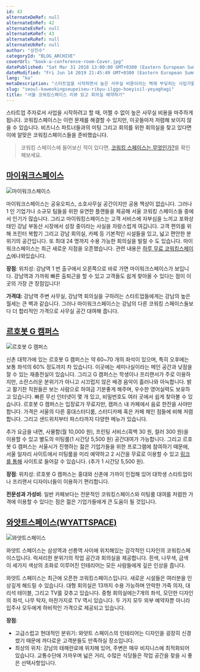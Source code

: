 ```yaml
---
id: 43
alternateDeRef: null
alternateEnRef: 42
alternateEsRef: null
alternateKoRef: 43
alternateRuRef: null
alternateUkRef: null
author: "상진수"
categoryId: "BLOG_ARCHIVE"
coverUrl: "book-a-conference-room-Cover.jpg"
datePublished: "Sat Mar 31 2018 13:00:00 GMT+0300 (Eastern European Summer Time)"
dateModified: "Fri Jun 14 2019 21:45:49 GMT+0300 (Eastern European Summer Time)"
lang: "ko"
metaDescription: "스타트업을 시작하면서 높은 사무실 비용이라는 벽에 부딪히는 사업가들을 위한 코워킹 스페이스 리뷰를 정리했습니다. 1인 기업가나 소규모 팀들을 위한 소호사무실, 저렴한 가격의 코워킹 스페이스, 감각적인 디자인의 공유사무실까지 공유 공간의 정보를 확인해보세요."
slug: "seoul-koweokingseupeiseu-ribyu-ilggo-hoeyisil-yeyaghagi"
title: "서울 코워킹스페이스 리뷰 읽고 회의실 예약하기"
---
```


스타트업 주자로서 사업을 시작하려고 할 때, 어쩔 수 없이 높은 사무실 비용을 마주하게 됩니다. 코워킹스페이스는 이런 문제를 해결할 수 있지만, 이곳들마저 저렴해 보이지 않을 수 있습니다. 비즈니스 파트너들과의 미팅 그리고 회의를 위한 회의실을 찾고 있다면 이에 알맞은 코워킹스페이스들을 준비했습니다.

> 코워킹 스페이스에 들어보신 적이 있다면, [코워킹 스페이스는 무엇인가?](https://andcards.com/ko/blog/archive/koweoking-seupeiseuneun-mueosinga)를 확인해보세요.

## [마이워크스페이스](https://www.myworkspace.co.kr/)

![마이워크스페이스](https://s3.ap-northeast-2.amazonaws.com/blogs.andcards.com/book-a-conference-room-MyWorkspace.jpg|height=600,width=900)

마이워크스페이스는 공유오피스, 소호사무실 공간이지만 공용 책상이 없습니다. 그러나 1 인 기업가나 소규모 팀들을 위한 유연한 플랜들을 제공해 서울 코워킹 스페이스들 중에서 인기가 많습니다. 그리고 마이워킹스페이스는 고객 서비스에 자부심을 느끼고 포화상태인 강남 부동산 시장에서 성장 중이라는 사실을 자랑스럽게 여깁니다. 고객 편의를 위해 프린터 복합기 그리고 강남 회의실, 카페 등 기본적인 시설들을 있고, 넓고 편안한 분위기의 공간입니다. 또 최대 24 명까지 수용 가능한 회의실을 빌릴 수 도 있습니다. 마이워크스페이스는 최근 새로운 지점을 오픈했습니다. 관련 내용은 [하루 무료 코워킹스페이스](https://andcards.com/ko/blog/archive/pogyeomeul-pihaneun-haru-muryo-koweokingseupeiseu)에나와있습니다.

**장점**: 위치성: 강남역 1 번 출구에서 오른쪽으로 바로 가면 마이워크스페이스가 보입니다. 강남역과 가까워 빠른 출퇴근을 할 수 있고 고객들도 쉽게 찾아올 수 있다는 점이 이곳의 가장 큰 장점입니다!

**가격대:** 강남역 주변 사무실, 강남역 회의실을 구하려는 스타트업들에게는 강남의 높은 월세는 큰 벽과 같습니다. 그러나 마이워크스페이스는 강남의 다른 코워킹 스페이스들보다 더 합리적인 가격으로 사무실 공간 대여해 줍니다.

## [르호봇 G 캠퍼스](https://www.rehobothgcampus.com/)

![르호봇 G 캠퍼스](https://s3.ap-northeast-2.amazonaws.com/blogs.andcards.com/book-a-conference-room-Rehoboth.jpg|height=600,width=900)

신촌 대학가에 있는 르호봇 G 캠퍼스는 약 60~70 개의 좌석이 있으며, 특히 오후에는 보통 좌석의 60% 정도까지 차 있습니다. 이곳에는 세미나실이라는 메인 공간과 낮잠을 잘 수 있는 재충전실이 있습니다. 그리고 G 캠퍼스는 학생이나 프리랜서가 주로 이용하지만, 소란스러운 분위기가 아니고 시끄럽지 않은 배경 음악이 흘러나와 아늑합니다. 밝고 활기찬 직원들은 보는 사람으로 하여금 기분좋게 해주며, 우수한 영어실력도 보유하고 있습니다. 빠른 무선 인터넷이 몇 개 있고, 비밀번호도 여러 곳에서 쉽게 찾아볼 수 있습니다. 르호봇 G 캠퍼스는 입장료가 무료지만, 캠퍼스 내 카페에서 음료 한잔을 사야만 합니다. 가격은 서울의 다른 홍대스터디룸, 스터디카페 혹은 카페 체인 점들에 비해 저렴합니다. 그리고 샌드위치부터 파스타까지 다양한 메뉴가 있습니다.

추가 요금을 내면, 사물함(월 10,000 원), 프린팅 서비스(흑백 30 원, 컬러 300 원)을 이용할 수 있고 별도의 미팅룸(1 시간당 5,500 원) 공간대여가 가능합니다. 그리고 르호봇 G 캠퍼스는 서울시가 진행하는 젊은 기업가들을 위한 프로그램에 참여하기 때문에, 서울 일자리 사이트에서 미팅룸을 미리 예약하고 2 시간을 무료로 이용할 수 있고 [링크를 통해](http://job.seoul.go.kr/www/jobCafe/jobCafe.do?method=getCafeView) 사이트로 들어갈 수 있습니다. (추가 1 시간당 5,500 원).

**장점**: 위치성: 르호봇 G 캠퍼스는 홍대와 신촌에 가까이 인접해 있어 대학생 스타트업이나 프리랜서 디자이너들이 이용하기 편리합니다.

**전문성과 가성비**: 일반 카페보다는 전문적인 코워킹스페이스와 미팅룸 대여를 저렴한 가격에 이용할 수 있다는 점은 젊은 기업가들에게 큰 도움이 될 것입니다.

## [와얏트스페이스(WYATTSPACE)](http://www.wyattspace.com/)

![와얏트스페이스](https://s3.ap-northeast-2.amazonaws.com/blogs.andcards.com/book-a-conference-room-wyattspace.png|height=600,width=900)

 와얏트 스페이스는 삼성역과 선릉역 사이에 위치해있는 감각적인 디자인의 코워킹스페이스입니다. 럭셔리한 분위기의 작업 공간과 회의실을 제공합니다. 흰색, 나무색, 금색 이 세가지 색상의 조화로 이루어진 인테리어는 모든 사람들에게 깊은 인상을 줍니다. 
  
 와얏트 스페이스는 최근에 오픈한 코워킹스페이스입니다. 새로운 시설들은 여러분을 인상깊게 해드릴 수 있습니다. 대형 회의실은 13까지 수용 가능하며 안락한 가죽 의자, 대리석 테이블, 그리고 TV를 갖추고 있습니다. 중형 회의실에는7개의 좌석, 모던한 디자인의 좌석, 나무 탁자, 마찬가지로 TV 역시 있습니다. 두 가지 모두 외부 예약자뿐 아니라 입주사 모두에게 하비적인 가격으로 제공되고 있습니다.

**장점**:

- 고급스럽고 현대적인 분위기: 와얏트 스페이스의 인테리어는 디자인을 굉장히 신경썼기 때문에 까다로운 고객분들도 만족하실 장소입니다.
- 최상의 위치: 강남의 테헤란로에 위치해 있어, 주변은 매우 비지니스에 최적화되어 있습니다. 교통수단에 가까우며 넓은 거리, 수많은 식당들은 작업 공간을 찾을 시 좋은 선택사항입니다.
